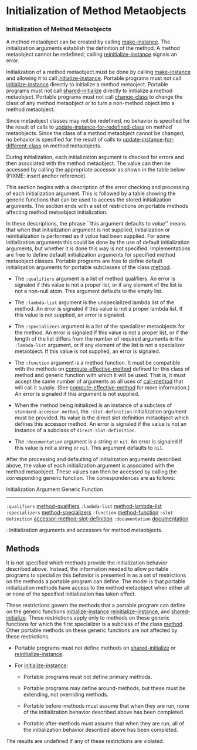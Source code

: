Initialization of Method Metaobjects
====================================

### Initialization of Method Metaobjects

A method metaobject can be created by calling [make-instance](/meta-object-protocol/make-instance). The initialization arguments establish the definition of the method. A method metaobject cannot be redefined; calling [reinitialize-instance](http://www.lispworks.com/documentation/HyperSpec/Body/f_reinit.htm#reinitialize-instance) signals an error.

Initialization of a method metaobject must be done by calling [make-instance](/meta-object-protocol/make-instance) and allowing it to call [initialize-instance](http://www.lispworks.com/documentation/HyperSpec/Body/f_init_i.htm#initialize-instance). Portable programs must not call [initialize-instance](http://www.lispworks.com/documentation/HyperSpec/Body/f_init_i.htm#initialize-instance) directly to initialize a method metaoject. Portable programs must not call [shared-initialize](http://www.lispworks.com/documentation/HyperSpec/Body/f_shared.htm#shared-initialize) directly to initialize a method metaobject. Portable programs must not call [change-class](http://www.lispworks.com/documentation/HyperSpec/Body/f_chg_cl.htm#change-class) to change the class of any method metaobject or to turn a non-method object into a method metaobject.

Since metaobject classes may not be redefined, no behavior is specified for the result of calls to [update-instance-for-redefined-class](http://www.lispworks.com/documentation/HyperSpec/Body/f_upda_1.htm#update-instance-for-redefined-class) on method metaobjects. Since the class of a method metaobject cannot be changed, no behavior is specified for the result of calls to [update-instance-for-different-class](http://www.lispworks.com/documentation/HyperSpec/Body/f_update.htm#update-instance-for-different-class) on method metaobjects.

During initialization, each initialization argument is checked for errors and then associated with the method metaobject. The value can then be accessed by calling the appropriate accessor as shown in the table below (FIXME: insert anchor reference).

This section begins with a description of the error checking and processing of each initialization argument. This is followed by a table showing the generic functions that can be used to access the stored initialization arguments. The section ends with a set of restrictions on portable methods affecting method metaobject initialization.

In these descriptions, the phrase ``this argument defaults to *value*'' means that when that initialization argument is not supplied, initialization or reinitialization is performed as if *value* had been supplied. For some initialization arguments this could be done by the use of default initialization arguments, but whether it is done this way is not specified. Implementations are free to define default initialization arguments for specified method metaobject classes. Portable programs are free to define default initialization arguments for portable subclasses of the class [method](http://www.lispworks.com/documentation/HyperSpec/Body/t_method.htm#method).

-   The `:qualifiers` argument is a list of method qualifiers. An error is signaled if this value is not a proper list, or if any element of the list is not a non-null atom. This argument defaults to the empty list.

-   The `:lambda-list` argument is the unspecialized lambda list of the method. An error is signaled if this value is not a proper lambda list. If this value is not supplied, an error is signaled.

-   The `:specializers` argument is a list of the specializer metaobjects for the method. An error is signaled if this value is not a proper list, or if the length of the list differs from the number of required arguments in the `:lambda-list` argument, or if any element of the list is not a specializer metaobject. If this value is not supplied, an error is signaled.

-   The `:function` argument is a method function. It must be compatible with the methods on [compute-effective-method](/meta-object-protocol/compute-effective-method) defined for this class of method and generic function with which it will be used. That is, it must accept the same number of arguments as all uses of [call-method](/chap-7/h-h-dictionary/call-method_make-method_local-macro.md) that will call it supply. (See [compute-effective-method](/meta-object-protocol/compute-effective-method) for more information.) An error is signaled if this argument is not supplied.
<!-- /meta-object-protocol/call-method -->


-   When the method being initialized is an instance of a subclass of `standard-accessor-method`, the `:slot-definition` initialization argument must be provided. Its value is the direct slot definition metaobject which defines this accessor method. An error is signaled if the value is not an instance of a subclass of `direct-slot-definition`.

-   The `:documentation` argument is a string or `nil`. An error is signaled if this value is not a string or `nil`. This argument defaults to `nil`.

After the processing and defaulting of initialization arguments described above, the value of each initialization argument is associated with the method metaobject. These values can then be accessed by calling the corresponding generic function. The correspondences are as follows:

  Initialization Argument   Generic Function
  ------------------------- ---------------------------------------------------------------------------------------------------
  `:qualifiers`             [method-qualifiers](/meta-object-protocol/method-qualifiers)
  `:lambda-list`            [method-lambda-list](/meta-object-protocol/method-lambda-list)
  `:specializers`           [method-specializers](/meta-object-protocol/method-specializers)
  `:function`               [method-function](/meta-object-protocol/method-function)
  `:slot-definition`        [accessor-method-slot-definition](/meta-object-protocol/accessor-method-slot-definition)
  `:documentation`          [documentation](http://www.lispworks.com/documentation/HyperSpec/Body/f_docume.htm#documentation)

  : Initialization arguments and accessors for method metaobjects.

Methods
-------

It is not specified which methods provide the initialization behavior described above. Instead, the information needed to allow portable programs to specialize this behavior is presented in as a set of restrictions on the methods a portable program can define. The model is that portable initialization methods have access to the method metaobject when either all or none of the specified initialization has taken effect.

These restrictions govern the methods that a portable program can define on the generic functions [initialize-instance](http://www.lispworks.com/documentation/HyperSpec/Body/f_init_i.htm#initialize-instance) [reinitialize-instance](http://www.lispworks.com/documentation/HyperSpec/Body/f_reinit.htm#reinitialize-instance), and [shared-initialize](http://www.lispworks.com/documentation/HyperSpec/Body/f_shared.htm#shared-initialize). These restrictions apply only to methods on these generic functions for which the first specializer is a subclass of the class [method](http://www.lispworks.com/documentation/HyperSpec/Body/t_method.htm#method). Other portable methods on these generic functions are not affected by these restrictions.

-   Portable programs must not define methods on [shared-initialize](http://www.lispworks.com/documentation/HyperSpec/Body/f_shared.htm#shared-initialize) or [reinitialize-instance](http://www.lispworks.com/documentation/HyperSpec/Body/f_reinit.htm#reinitialize-instance).

-   For [initialize-instance](http://www.lispworks.com/documentation/HyperSpec/Body/f_init_i.htm#initialize-instance):

    -   Portable programs must not define primary methods.

    -   Portable programs may define around-methods, but these must be extending, not overriding methods.

    -   Portable before-methods must assume that when they are run, none of the initialization behavior described above has been completed.

    -   Portable after-methods must assume that when they are run, all of the initialization behavior described above has been completed.

The results are undefined if any of these restrictions are violated.
